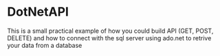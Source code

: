# DotNetAPI
This is a small practical example of how you could build API (GET, POST, DELETE) and how to connect with the sql server using ado.net to retrive your data from a database

